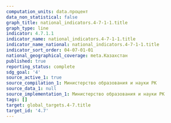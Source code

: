 ```yaml
---
computation_units: data.процент
data_non_statistical: false
graph_title: national_indicators.4-7-1-1.title
graph_type: line
indicator: 4.7.1.1
indicator_name: national_indicators.4-7-1-1.title
indicator_name_national: national_indicators.4-7-1-1.title
indicator_sort_order: 04-07-01-01
national_geographical_coverage: meta.Казахстан
published: true
reporting_status: complete
sdg_goal: '4'
source_active_1: true
source_compilation_1: Министерство образования и науки РК
source_data_1: null
source_implementation_1: Министерство образования и науки РК
tags: []
target: global_targets.4-7.title
target_id: '4.7'
---
```

